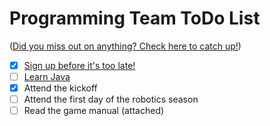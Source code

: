 Programming Team ToDo List
==========================

([Did you miss out on anything? Check here to catch up!](archive/index.md))

- [X] [Sign up before it's too late!](https://my.usfirst.org/stims/)
- [ ] [Learn Java](https://github.com/owatonnarobotics/ToDo/issues/3)
- [X] Attend the kickoff
- [ ] Attend the first day of the robotics season
- [ ] Read the game manual (attached)
